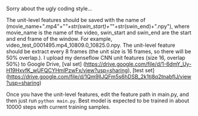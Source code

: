 Sorry about the ugly coding style...

The unit-level features should be saved with the name of (movie_name+".mp4"+"_"+str(swin_start)+"_"+str(swin_end)+".npy"), where movie_name is the name of the video, swin_start and swin_end are the start and end frame of the window. For example, video_test_0001495.mp4_10809.0_10825.0.npy. The unit-level feature should be extract every 8 frames (the unit size is 16 frames, so there will be 50% overlap.). I upload my denseflow CNN unit features (size 16, overlap 50%) to Google Drive, [val set] (https://drive.google.com/file/d/1-6dmY_Uy-H19HxvfK_wUFQCYHmlPzwFx/view?usp=sharing), [test set] (https://drive.google.com/file/d/1Qm9lIJQFm5s6hDSB_2k1tj8q2tnabflJ/view?usp=sharing)

Once you have the unit-level features, edit the feature path in main.py, and then just run `python main.py`. Best model is expected to be trained in about 10000 steps with current training samples.
